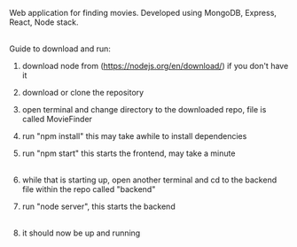 Web application for finding movies.
Developed using MongoDB, Express, React, Node stack.  <br/><br /> 

Guide to download and run:
1. download node from (https://nodejs.org/en/download/) if you don't have it
2. download or clone the repository
3. open terminal and change directory to the downloaded repo, file is called MovieFinder
4. run "npm install" this may take awhile to install dependencies
5. run "npm start" this starts the frontend, may take a minute  <br/><br /> 

6. while that is starting up, open another terminal and cd to the backend file within the repo called "backend"
7. run "node server", this starts the backend  <br/><br /> 

8. it should now be up and running
